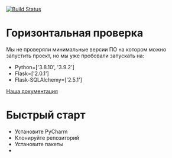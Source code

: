 [![Build Status](https://travis-ci.com/YuriSilenok/self-checking.svg?branch=main)](https://travis-ci.com/YuriSilenok/self-checking)
# Горизонтальная проверка

Мы не проверяли минимальные версии ПО на котором можно запустить проект, но мы уже пробовали запускать на:
- Python=['3.8.10', '3.9.2']
- Flask=['2.0.1']
- Flask-SQLAlchemy=['2.5.1']

[Наша документация](documentation)

# Быстрый старт

- Установите PyCharm
- Клонируйте репозиторий
- Установите пакеты
- 
